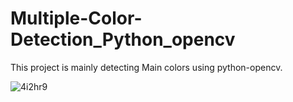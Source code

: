 # Multiple-Color-Detection_Python_opencv

This project is mainly detecting Main colors using python-opencv. 

![4i2hr9](https://user-images.githubusercontent.com/35563086/95665984-a13a2480-0b55-11eb-85d9-5d57958d721e.gif)


